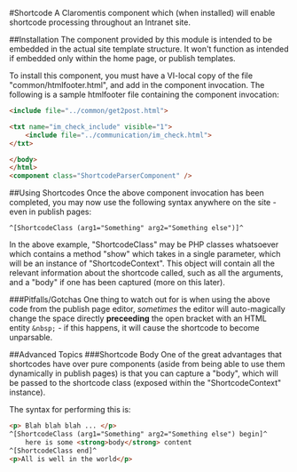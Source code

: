 #Shortcode
A Claromentis component which (when installed) will enable shortcode processing
throughout an Intranet site.

##Installation
The component provided by this module is intended to be embedded in the actual
site template structure. It won't function as intended if embedded only within
the home page, or publish templates.

To install this component, you must have a VI-local copy of the file
"common/htmlfooter.html", and add in the component invocation. The following
is a sample htmlfooter file containing the component invocation:
```html
<include file="../common/get2post.html">

<txt name="im_check_include" visible="1">
	<include file="../communication/im_check.html">
</txt>

</body>
</html>
<component class="ShortcodeParserComponent" />
```

##Using Shortcodes
Once the above component invocation has been completed, you may now use the
following syntax anywhere on the site - even in publish pages:
```
^[ShortcodeClass (arg1="Something" arg2="Something else")]^
```

In the above example, "ShortcodeClass" may be PHP classes whatsoever which
contains a method "show" which takes in a single parameter, which will be an
instance of "ShortcodeContext". This object will contain all the relevant
information about the shortcode called, such as all the arguments, and a "body"
if one has been captured (more on this later).

###Pitfalls/Gotchas
One thing to watch out for is when using the above code from the publish page
editor, *sometimes* the editor will auto-magically change the space directly
**preceeding** the open bracket with an HTML entity ```&nbsp;``` - if this
happens, it will cause the shortcode to become unparsable.

##Advanced Topics
###Shortcode Body
One of the great advantages that shortcodes have over pure components (aside
from being able to use them dynamically in publish pages) is that you can
capture a "body", which will be passed to the shortcode class (exposed within
the "ShortcodeContext" instance).

The syntax for performing this is:
```html
<p> Blah blah blah ... </p>
^[ShortcodeClass (arg1="Something" arg2="Something else") begin]^
	here is some <strong>body</strong> content
^[ShortcodeClass end]^
<p>All is well in the world</p>
```